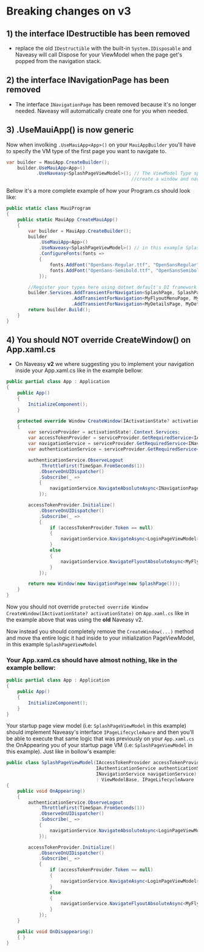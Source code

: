# Breaking changes on v3

## 1) the interface IDestructible has been removed
- replace the old `IDestructible` with the built-in `System.IDisposable` and Naveasy will call Dispose for your ViewModel when the page get's popped from the navigation stack.

## 2) the interface INavigationPage has been removed
- The interface `INavigationPage` has been removed because it's no longer needed. Naveasy will automatically create one for you when needed.

## 3) .UseMauiApp<T>() is now generic
Now when involking `.UseMauiApp<App>()` on your `MauiAppBuilder` you'll have to specify the VM type of the first page you want to navigate to.
```csharp
var builder = MauiApp.CreateBuilder();
    builder.UseMauiApp<App>()
           .UseNaveasy<SplashPageViewModel>(); // The ViewModel Type specified here will be use to
                                              //create a window and navigate immediately to it.
```

 Bellow it's a more complete example of how your Program.cs should look like:
```csharp
public static class MauiProgram
{
    public static MauiApp CreateMauiApp()
    {
        var builder = MauiApp.CreateBuilder();
        builder
            .UseMauiApp<App>()
            .UseNaveasy<SplashPageViewModel>() // in this example SplashPageViewModel represents your initial Page+VM
            .ConfigureFonts(fonts =>
            {
                fonts.AddFont("OpenSans-Regular.ttf", "OpenSansRegular");
                fonts.AddFont("OpenSans-Semibold.ttf", "OpenSansSemibold");
            });

        //Register your types here using dotnet default's DI framework
        builder.Services.AddTransientForNavigation<SplashPage, SplashPageViewModel>()
                        .AddTransientForNavigation<MyFlyoutMenuPage, MyFlyoutMenuPageViewModel>()
                        .AddTransientForNavigation<MyDetailsPage, MyDetailsPageViewModel>();
        return builder.Build();
    }
}
```

## 4) You should NOT override CreateWindow() on App.xaml.cs
- On Naveasy **v2** we where suggesting you to implement your navigation inside your App.xaml.cs like in the example bellow:

```csharp
public partial class App : Application
{
    public App()
    {
        InitializeComponent();
    }

    protected override Window CreateWindow(IActivationState? activationState)
    {
        var serviceProvider = activationState!.Context.Services;
        var accessTokenProvider = serviceProvider.GetRequiredService<IAccessTokenProvider>();
        var navigationService = serviceProvider.GetRequiredService<INavigationService>();
        var authenticationService = serviceProvider.GetRequiredService<IAuthenticationService>();

        authenticationService.ObserveLogout
            .ThrottleFirst(TimeSpan.FromSeconds(1))
            .ObserveOnUIDispatcher()
            .Subscribe(_ =>
            {
                navigationService.NavigateAbsoluteAsync<INavigationPage<LoginPageViewModel>>();
            });

        accessTokenProvider.Initialize()
            .ObserveOnUIDispatcher()
            .Subscribe(_ =>
            {
                if (accessTokenProvider.Token == null)
                {
                    navigationService.NavigateAsync<LoginPageViewModel>();
                }
                else
                {
                    navigationService.NavigateFlyoutAbsoluteAsync<MyFlyoutMenuPageViewModel, INavigationPage<MyDetailsPageViewModel>>();
                }
            });

        return new Window(new NavigationPage(new SplashPage()));
    }
}
```
Now you should not override `protected override Window CreateWindow(IActivationState? activationState)` on `App.xaml.cs` like in the example above that was using the **old** Naveasy v2.

Now instead you should completely remove the `CreateWindow(...)` method and move tha entire logic it had inside to your initialization PageViewModel, in this example `SplashPageViewModel`
### Your App.xaml.cs should have almost nothing, like in the example bellow:

```csharp
public partial class App : Application
{
    public App()
    {
        InitializeComponent();
    }
}
```

Your startup page view model (i.e: `SplashPageViewModel` in this example) should implement Naveasy's interface `IPageLifecycleAware` and then you'll be able to execute that same logic that was previously on your `App.xaml.cs` the OnAppearing you of your startup page VM (i.e: `SplashPageViewModel` in this example).
Just like in bollow's example:
```csharp
public class SplashPageViewModel(IAccessTokenProvider accessTokenProvider,
                                 IAuthenticationService authenticationService,
                                 INavigationService navigationService)
                                 : ViewModelBase, IPageLifecycleAware
{
    public void OnAppearing()
    {
        authenticationService.ObserveLogout
            .ThrottleFirst(TimeSpan.FromSeconds(1))
            .ObserveOnUIDispatcher()
            .Subscribe(_ =>
            {
                navigationService.NavigateAbsoluteAsync<LoginPageViewModel>();
            });

        accessTokenProvider.Initialize()
            .ObserveOnUIDispatcher()
            .Subscribe(_ =>
            {
                if (accessTokenProvider.Token == null)
                {
                    navigationService.NavigateAsync<LoginPageViewModel>();
                }
                else
                {
                    navigationService.NavigateFlyoutAbsoluteAsync<MyFlyoutMenuPageViewModel, MyDetailsPageViewModel>();
                }
            });
    }

    public void OnDisappearing()
    { }
}
```




  

